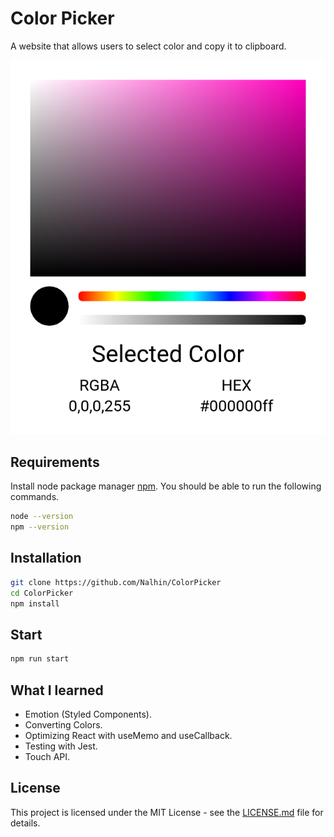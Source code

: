 # Color Picker

A website that allows users to select color and copy it to clipboard.

![screen](showcase/ColorPicker.png)

## Requirements

Install node package manager [npm](https://www.npmjs.com/).
You should be able to run the following commands.

```bash
node --version
npm --version
```

## Installation

```bash
git clone https://github.com/Nalhin/ColorPicker
cd ColorPicker
npm install
```

##  Start

```bash
npm run start
```

## What I learned

- Emotion (Styled Components).
- Converting Colors.
- Optimizing React with useMemo and useCallback.
- Testing with Jest.
- Touch API.


## License

This project is licensed under the MIT License - see the [LICENSE.md](LICENSE.md) file for details.
